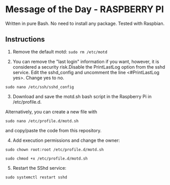 # Message of the Day - RASPBERRY PI

Written in pure Bash. No need to install any package. Tested with Raspbian.


## Instructions

1. Remove the default motd:
``
    sudo rm /etc/motd
``

2. You can remove the "last login" information if you want, however, it is considered a security risk.Disable the PrintLastLog option from the sshd service. Edit the sshd_config and uncomment the line <#PrintLastLog yes>. Change yes to no.

``
    sudo nano /etc/ssh/sshd_config
``


3. Download and save the motd.sh bash script in the Raspberry Pi in /etc/profile.d. 

Alternatively, you can create a new file with 
```
sudo nano /etc/profile.d/motd.sh
``` 
and copy/paste the code from this repository.

4. Add execution permissions and change the owner:

``
sudo chown root:root /etc/profile.d/motd.sh
``

``
sudo chmod +x /etc/profile.d/motd.sh
``

5. Restart the SShd service:

``
sudo systemctl restart sshd
``
